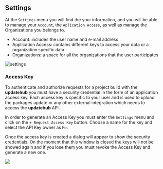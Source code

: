## Settings

At the `Settings` menu you will find the your information, and you will be able to manage your `Account`, the `Aplication Access`, as well as manage the Organizations you belongs to.

- Account: includes the user name and e-mail address
- Application Access: contains different keys to access your data or a organization specific data
- Organizations: a space for all the organizations that the user participates

![settings](/img/Dashboard/settings.png)

### Access Key

To authenticate and authorize requests for a project build with the **updatehub** you must have a security credential in the form of an application access key. Each access key is specific to your user and is used to upload the packages update or any other external integration which needs to access the **updatehub** API.

In order to generate an Access Key you must enter the `Settings` menu and click on the `+ Request Access Key` button. Choose a name for the key and select the API Key owner as `Me`.

Once the access key is created a dialog will appear to show the security credentials. On the moment that this window is closed the keys will not be showed again and if you lose them you must revoke the Access Key and generate a new one.

![](/img/Dashboard/accesskey.png)
